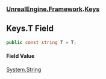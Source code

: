 ### [UnrealEngine.Framework](UnrealEngine_Framework.md 'UnrealEngine.Framework').[Keys](Keys.md 'UnrealEngine.Framework.Keys')
## Keys.T Field
```csharp
public const string T = T;
```
#### Field Value
[System.String](https://docs.microsoft.com/en-us/dotnet/api/System.String 'System.String')
